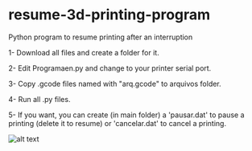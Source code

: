 # resume-3d-printing-program
Python program to resume printing after an interruption

1- Download all files and create a folder for it.

2- Edit Programaen.py and change to your printer serial port.

3- Copy .gcode files named with "arq.gcode" to arquivos folder.

4- Run all .py files.

5- If you want, you can create (in main folder) a 'pausar.dat' to pause a printing (delete it to resume) or 'cancelar.dat' to cancel a printing.

![alt text](https://user-images.githubusercontent.com/41345461/42852913-99353560-8a09-11e8-8574-85ea148d8c9a.PNG)
